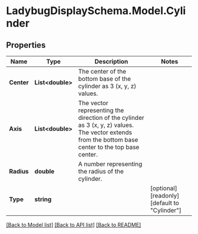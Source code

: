 
# LadybugDisplaySchema.Model.Cylinder

## Properties

Name | Type | Description | Notes
------------ | ------------- | ------------- | -------------
**Center** | **List&lt;double&gt;** | The center of the bottom base of the cylinder as 3 (x, y, z) values. | 
**Axis** | **List&lt;double&gt;** | The vector representing the direction of the cylinder as 3 (x, y, z) values. The vector extends from the bottom base center to the top base center. | 
**Radius** | **double** | A number representing the radius of the cylinder. | 
**Type** | **string** |  | [optional] [readonly] [default to "Cylinder"]

[[Back to Model list]](../README.md#documentation-for-models)
[[Back to API list]](../README.md#documentation-for-api-endpoints)
[[Back to README]](../README.md)

